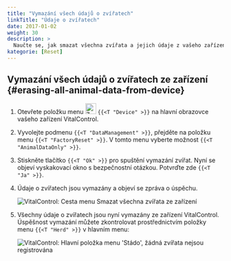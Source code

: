 ```yaml
---
title: "Vymazání všech údajů o zvířatech"
linkTitle: "Údaje o zvířatech"
date: 2017-01-02
weight: 30
description: >
  Naučte se, jak smazat všechna zvířata a jejich údaje z vašeho zařízení VitalControl.
kategorie: [Reset]
---
```

## Vymazání všech údajů o zvířatech ze zařízení {#erasing-all-animal-data-from-device}

1. Otevřete položku menu <img src="/icons/device.svg" width="25" align="bottom" alt="Zařízení" /> `{{<T "Device" >}}` na hlavní obrazovce vašeho zařízení VitalControl.

1. Vyvolejte podmenu `{{<T "DataManagement" >}}`, přejděte na položku menu `{{<T "FactoryReset" >}}`. V tomto menu vyberte možnost `{{<T "AnimalDataOnly" >}}`.

1. Stiskněte tlačítko `{{<T "Ok" >}}` pro spuštění vymazání zvířat. Nyní se objeví vyskakovací okno s bezpečnostní otázkou. Potvrďte zde `{{<T "Ja" >}}`.

1. Údaje o zvířatech jsou vymazány a objeví se zpráva o úspěchu.

   ![VitalControl: Cesta menu Smazat všechna zvířata ze zařízení](../images/eraseanimals.png "Smazat všechna zvířata")

1. Všechny údaje o zvířatech jsou nyní vymazány ze zařízení VitalControl. Úspěšnost vymazání můžete zkontrolovat prostřednictvím položky menu `{{<T "Herd" >}}` v hlavním menu:

   ![VitalControl: Hlavní položka menu 'Stádo', žádná zvířata nejsou registrována](../images/no-animals.png "Žádná zvířata nejsou registrována")
